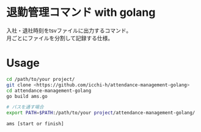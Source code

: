# 退勤管理コマンド with golang
入社・退社時刻をtsvファイルに出力するコマンド。  
月ごとにファイルを分割して記録する仕様。

# Usage
```bash
cd /path/to/your project/
git clone <https://github.com/icchi-h/attendance-management-golang>
cd attendance-management-golang
go build ams.go

# パスを通す場合
export PATH=$PATH:/path/to/your project/attendance-management-golang/

ams [start or finish]
```
